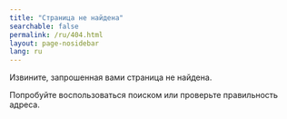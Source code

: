 ```yaml
---
title: "Страница не найдена"
searchable: false
permalink: /ru/404.html
layout: page-nosidebar
lang: ru
---
```


Извините, запрошенная вами страница не найдена.

Попробуйте воспользоваться поиском или проверьте правильность адреса.
